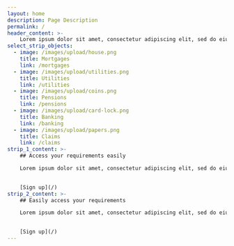 ```yaml
---
layout: home
description: Page Description
permalink: /
header_content: >- 
    Lorem ipsum dolor sit amet, consectetur adipiscing elit, sed do eiusmod tempor incididunt ut labore et dolore magna aliqua. Ut enim ad minim veniam, quis nostrud exercitation ullamco laboris nisi ut aliquip ex ea commodo.
select_strip_objects:
  - image: /images/upload/house.png
    title: Mortgages
    link: /mortgages
  - image: /images/upload/utilities.png
    title: Utilities
    link: /utilities
  - image: /images/upload/coins.png
    title: Pensions
    link: /pensions
  - image: /images/upload/card-lock.png
    title: Banking
    link: /banking
  - image: /images/upload/papers.png
    title: Claims 
    link: /claims
strip_1_content: >- 
    ## Access your requirements easily

    Lorem ipsum dolor sit amet, consectetur adipiscing elit, sed do eiusmod tempor incididunt ut labore et dolore magna aliqua. Ut enim ad minim veniam, quis nostrud exercitation ullamco laboris nisi ut aliquip ex ea commodo.

    
    [Sign up](/)
strip_2_content: >- 
    ## Easily access your requirements

    Lorem ipsum dolor sit amet, consectetur adipiscing elit, sed do eiusmod tempor incididunt ut labore et dolore magna aliqua. Ut enim ad minim veniam, quis nostrud exercitation ullamco laboris nisi ut aliquip ex ea commodo.

    
    [Sign up](/)
---
```

